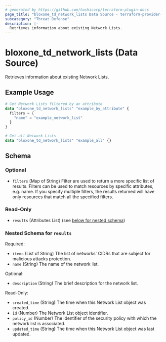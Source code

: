 ```yaml
---
# generated by https://github.com/hashicorp/terraform-plugin-docs
page_title: "bloxone_td_network_lists Data Source - terraform-provider-bloxone"
subcategory: "Threat Defense"
description: |-
  Retrieves information about existing Network Lists.
---
```


# bloxone_td_network_lists (Data Source)

Retrieves information about existing Network Lists.

## Example Usage

```terraform
# Get Network Lists filtered by an attribute
data "bloxone_td_network_lists" "example_by_attribute" {
  filters = {
    "name" = "example_network_list"
  }
}

# Get all Network Lists
data "bloxone_td_network_lists" "example_all" {}
```

<!-- schema generated by tfplugindocs -->
## Schema

### Optional

- `filters` (Map of String) Filter are used to return a more specific list of results. Filters can be used to match resources by specific attributes, e.g. name. If you specify multiple filters, the results returned will have only resources that match all the specified filters.

### Read-Only

- `results` (Attributes List) (see [below for nested schema](#nestedatt--results))

<a id="nestedatt--results"></a>
### Nested Schema for `results`

Required:

- `items` (List of String) The list of networks' CIDRs that are subject for malicious attacks protection.
- `name` (String) The name of the network list.

Optional:

- `description` (String) The brief description for the network list.

Read-Only:

- `created_time` (String) The time when this Network List object was created.
- `id` (Number) The Network List object identifier.
- `policy_id` (Number) The identifier of the security policy with which the network list is associated.
- `updated_time` (String) The time when this Network List object was last updated.
